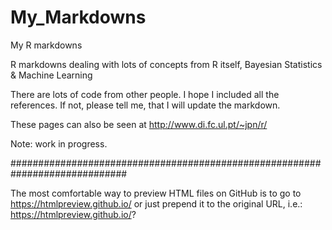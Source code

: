 My_Markdowns
============

My R markdowns

R markdowns dealing with lots of concepts from R itself, Bayesian Statistics & Machine Learning

There are lots of code from other people. I hope I included all the references. If not, please tell me, that I will update the markdown.

These pages can also be seen at http://www.di.fc.ul.pt/~jpn/r/

Note: work in progress.

#############################################################################

The most comfortable way to preview HTML files on GitHub is to go to https://htmlpreview.github.io/ or just prepend it to the original URL, i.e.: https://htmlpreview.github.io/?
